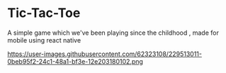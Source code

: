 # Tic-Tac-Toe
A simple game which we've been playing since the childhood , made for mobile using react native


https://user-images.githubusercontent.com/62323108/229513011-0beb95f2-24c1-48a1-bf3e-12e203180102.png

